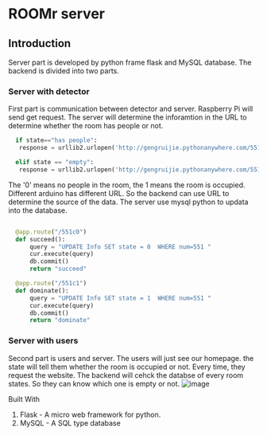# ROOMr server 

## Introduction 

Server part is developed by python frame flask and MySQL database. The backend is divided into two parts.
### Server with detector
First part is communication between detector and server. Raspberry Pi will send get request. The server 
will determine the inforamtion in the URL to determine whether the room has people or not.
```python
  if state=="has people":
   response = urllib2.urlopen('http://gengruijie.pythonanywhere.com/551c1')

  elif state == "empty": 
   response = urllib2.urlopen('http://gengruijie.pythonanywhere.com/551c0')
```
The '0' means no people in the room, the 1 means the room is occupied.
Different arduino has different URL. So the backend can use URL to determine the source of the data.
The server use mysql python to updata into the database.
```python

  @app.route("/551c0")
  def succeed():
      query = "UPDATE Info SET state = 0  WHERE num=551 "
      cur.execute(query)
      db.commit()
      return "succeed"

  @app.route("/551c1")
  def dominate():
      query = "UPDATE Info SET state = 1  WHERE num=551 "
      cur.execute(query)
      db.commit()
      return "dominate"
```
### Server with users
Second part is users and server. The users will just see our homepage. the state will tell them 
whether the room is occupied or not. Every time, they request the website. The backend will cehck the 
databse of every room states. So they can know which one is empty or not.
    ![image](https://github.com/Hubert51/ROOMr/blob/master/server_part/readme_picture/homepage.png)


Built With
1. Flask - A micro web framework for python.
2. MySQL - A SQL type database
